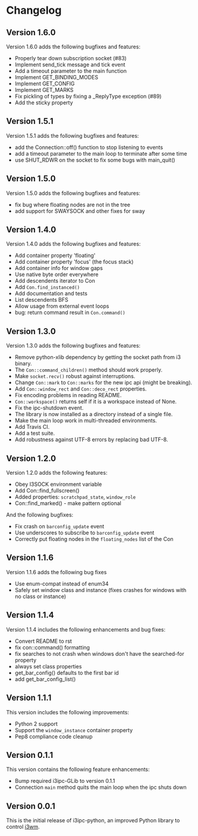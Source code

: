 # Changelog

## Version 1.6.0

Version 1.6.0 adds the following bugfixes and features:

* Properly tear down subscription socket (#83)
* Implement send_tick message and tick event
* Add a timeout parameter to the main function
* Implement GET_BINDING_MODES
* Implement GET_CONFIG
* Implement GET_MARKS
* Fix pickling of types by fixing a _ReplyType exception (#89)
* Add the sticky property

## Version 1.5.1

Version 1.5.1 adds the following bugfixes and features:

* add the Connection::off() function to stop listening to events
* add a timeout parameter to the main loop to terminate after some time
* use SHUT_RDWR on the socket to fix some bugs with main_quit()

## Version 1.5.0

Version 1.5.0 adds the following bugfixes and features:

* fix bug where floating nodes are not in the tree
* add support for SWAYSOCK and other fixes for sway

## Version 1.4.0

Version 1.4.0 adds the following bugfixes and features:

* Add container property 'floating'
* Add container property 'focus' (the focus stack)
* Add container info for window gaps
* Use native byte order everywhere
* Add descendents iterator to Con
* Add `Con.find_instanced()`
* Add documentation and tests
* List descendents BFS
* Allow usage from external event loops
* bug: return command result in `Con.command()`

## Version 1.3.0

Version 1.3.0 adds the following bugfixes and features:

- Remove python-xlib dependency by getting the socket path from i3
  binary.
- The `Con::command_children()` method should work properly.
- Make `socket.recv()` robust against interruptions.
- Change `Con::mark` to `Con::marks` for the new ipc api (might be
  breaking).
- Add `Con::window_rect` and `Con::deco_rect` properties.
- Fix encoding problems in reading README.
- `Con::workspace()` returns self if it is a workspace instead of None.
- Fix the ipc-shutdown event.
- The library is now installed as a directory instead of a single file.
- Make the main loop work in multi-threaded environments.
- Add Travis CI.
- Add a test suite.
- Add robustness against UTF-8 errors by replacing bad UTF-8.

## Version 1.2.0

Version 1.2.0 adds the following features:

- Obey I3SOCK environment variable
- Add Con::find_fullscreen()
- Added properties: `scratchpad_state`, `window_role`
- Con::find_marked() - make pattern optional

And the following bugfixes:
- Fix crash on `barconfig_update` event
- Use underscores to subscribe to `barconfig_update` event
- Correctly put floating nodes in the `floating_nodes` list of the Con

## Version 1.1.6

Version 1.1.6 adds the following bug fixes

- Use enum-compat instead of enum34
- Safely set window class and instance (fixes crashes for windows with
  no class or instance)

## Version 1.1.4

Version 1.1.4 includes the following enhancements and bug fixes:

- Convert README to rst
- fix con::command() formatting
- fix searches to not crash when windows don't have the searched-for
  property
- always set class properties
- get_bar_config() defaults to the first bar id
- add get_bar_config_list()

## Version 1.1.1

This version includes the following improvements:

- Python 2 support
- Support the `window_instance` container property
- Pep8 compliance code cleanup

## Version 0.1.1

This version contains the following feature enhancements:

- Bump required i3ipc-GLib to version 0.1.1
- Connection `main` method quits the main loop when the ipc shuts down

## Version 0.0.1

This is the initial release of i3ipc-python, an improved Python library to control [i3wm](http://i3wm.org).
